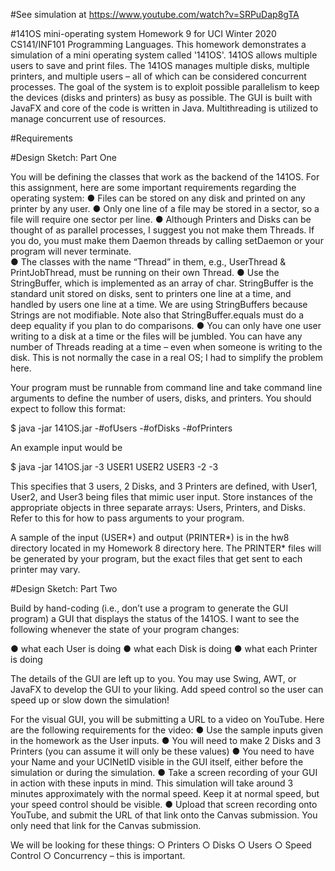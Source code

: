 
#See simulation at https://www.youtube.com/watch?v=SRPuDap8gTA

#141OS mini-operating system
Homework 9 for UCI Winter 2020 CS141/INF101 Programming Languages. This homework demonstrates a simulation of a mini operating system called '141OS'. 141OS allows multiple users to save and print files. The 141OS manages multiple disks, multiple printers, and multiple users – all of which can be considered concurrent processes. The goal of the system is to exploit possible parallelism to keep the devices (disks and printers) as busy as possible. The GUI is built with JavaFX and core of the code is written in Java. Multithreading is utilized to manage concurrent use of resources.


#Requirements

#Design Sketch: Part One

You will be defining the classes that work as the backend of the 141OS. For this assignment, here are some important requirements regarding the operating system:
●	Files can be stored on any disk and printed on any printer by any user.
●	Only one line of a file may be stored in a sector, so a file will require one sector per line.
●	Although Printers and Disks can be thought of as parallel processes, I suggest you not make them Threads. If you do, you must make them Daemon threads by calling setDaemon or your program will never terminate.  
●	The classes with the name “Thread” in them, e.g., UserThread & PrintJobThread, must be running on their own Thread.
●	Use the StringBuffer, which is implemented as an array of char. StringBuffer is the standard unit stored on disks, sent to printers one line at a time, and handled by users one line at a time. We are using StringBuffers because Strings are not modifiable. Note also that StringBuffer.equals must do a deep equality if you plan to do comparisons.
●	You can only have one user writing to a disk at a time or the files will be jumbled. You can have any number of Threads reading at a time – even when someone is writing to the disk. This is not normally the case in a real OS; I had to simplify the problem here.

Your program must be runnable from command line and take command line arguments to define the number of users, disks, and printers. You should expect to follow this format:

$ java -jar 141OS.jar -#ofUsers <Users> -#ofDisks -#ofPrinters

An example input would be

$ java -jar 141OS.jar -3 USER1 USER2 USER3 -2 -3

This specifies that 3 users, 2 Disks, and 3 Printers are defined, with User1, User2, and User3 being files that mimic user input. Store instances of the appropriate objects in three separate arrays: Users, Printers, and Disks. Refer to this for how to pass arguments to your program.

A sample of the input (USER*) and output (PRINTER*) is in the hw8 directory located in my Homework 8 directory here. The PRINTER* files will be generated by your program, but the exact files that get sent to each printer may vary.

#Design Sketch: Part Two

Build by hand-coding (i.e., don’t use a program to generate the GUI program) a GUI that displays the status of the 141OS. I want to see the following whenever the state of your program changes:

●	what each User is doing
●	what each Disk is doing
●	what each Printer is doing

The details of the GUI are left up to you. You may use Swing, AWT, or JavaFX to develop the GUI to your liking. Add speed control so the user can speed up or slow down the simulation!

For the visual GUI, you will be submitting a URL to a video on YouTube. Here are the following requirements for the video:
●	Use the sample inputs given in the homework as the User inputs.
●	You will need to make 2 Disks and 3 Printers (you can assume it will only be these values)
●	You need to have your Name and your UCINetID visible in the GUI itself, either before the simulation or during the simulation.
●	Take a screen recording of your GUI in action with these inputs in mind. This simulation will take around 3 minutes approximately with the normal speed. Keep it at normal speed, but your speed control should be visible.
●	Upload that screen recording onto YouTube, and submit the URL of that link onto the Canvas submission. You only need that link for the Canvas submission.

We will be looking for these things:
○	Printers
○	Disks
○	Users
○	Speed Control
○	Concurrency – this is important.
